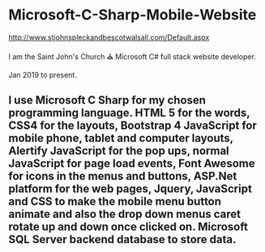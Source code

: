 # Microsoft-C-Sharp-Mobile-Website

http://www.stjohnspleckandbescotwalsall.com/Default.aspx

I am the Saint John's Church ⛪️ Microsoft C# full stack website developer.

Jan 2019 to present. 

I use Microsoft C Sharp for my chosen programming language. 
HTML 5 for the words, CSS4 for the layouts, 
Bootstrap 4 JavaScript for mobile phone, tablet and computer layouts, 
Alertify JavaScript for the pop ups, 
normal JavaScript for page load events, 
Font Awesome for icons in the menus and buttons, 
ASP.Net platform for the web pages, 
Jquery, JavaScript and CSS to make the mobile
menu button animate and also the drop down menus caret
rotate up and down once clicked on. 
Microsoft SQL Server backend database to store data. 
------
